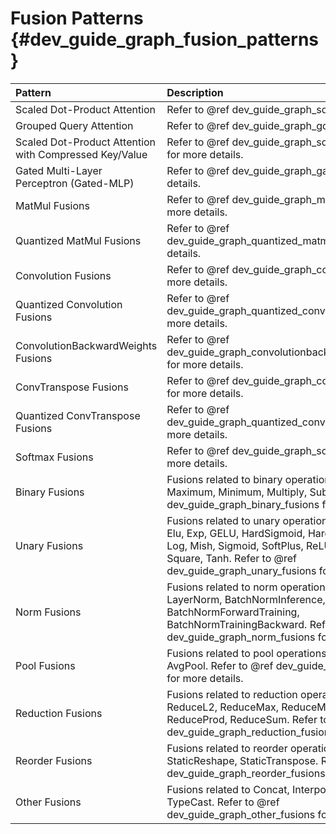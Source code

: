 Fusion Patterns {#dev_guide_graph_fusion_patterns}
==================================================

| Pattern | Description                  |
|:--------|:-----------------------------|
| Scaled Dot-Product Attention | Refer to @ref dev_guide_graph_sdpa for more details. |
| Grouped Query Attention | Refer to @ref dev_guide_graph_gqa for more details. |
| Scaled Dot-Product Attention with Compressed Key/Value | Refer to @ref dev_guide_graph_sdpa_compressed_kv for more details. |
| Gated Multi-Layer Perceptron (Gated-MLP) | Refer to @ref dev_guide_graph_gated_mlp for more details. |
| MatMul Fusions | Refer to @ref dev_guide_graph_matmul_fusions for more details. |
| Quantized MatMul Fusions | Refer to @ref dev_guide_graph_quantized_matmul_fusions for more details. |
| Convolution Fusions | Refer to @ref dev_guide_graph_convolution_fusions for more details. |
| Quantized Convolution Fusions | Refer to @ref dev_guide_graph_quantized_convolution_fusions for more details. |
| ConvolutionBackwardWeights Fusions | Refer to @ref dev_guide_graph_convolutionbackwardweights_fusions for more details. |
| ConvTranspose Fusions | Refer to @ref dev_guide_graph_convtranspose_fusions for more details. |
| Quantized ConvTranspose Fusions | Refer to @ref dev_guide_graph_quantized_convtranspose_fusions for more details. |
| Softmax Fusions | Refer to @ref dev_guide_graph_softmax_fusions for more details. |
| Binary Fusions | Fusions related to binary operations like Add, Divide, Maximum, Minimum, Multiply, Subtract. Refer to @ref dev_guide_graph_binary_fusions for more details. |
| Unary Fusions | Fusions related to unary operations like Abs, Clamp, Elu, Exp, GELU, HardSigmoid, HardSwish, LeakyReLU, Log, Mish, Sigmoid, SoftPlus, ReLU, Round, Sqrt, Square, Tanh. Refer to @ref dev_guide_graph_unary_fusions for more details. |
| Norm Fusions | Fusions related to norm operations like GroupNorm, LayerNorm, BatchNormInference, BatchNormForwardTraining, BatchNormTrainingBackward. Refer to @ref dev_guide_graph_norm_fusions for more details. |
| Pool Fusions | Fusions related to pool operations like MaxPool, AvgPool. Refer to @ref dev_guide_graph_pool_fusions for more details. |
| Reduction Fusions | Fusions related to reduction operations like ReduceL1, ReduceL2, ReduceMax, ReduceMean, ReduceMin, ReduceProd, ReduceSum. Refer to @ref dev_guide_graph_reduction_fusions for more details. |
| Reorder Fusions | Fusions related to reorder operations like Reorder, StaticReshape, StaticTranspose. Refer to @ref dev_guide_graph_reorder_fusions for more details. |
| Other Fusions | Fusions related to Concat, Interpolate, Reciprocal, TypeCast. Refer to @ref dev_guide_graph_other_fusions for more details. |